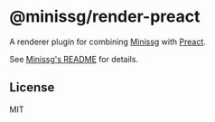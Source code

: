 # @minissg/render-preact

A renderer plugin for combining [Minissg] with [Preact].

See [Minissg's README] for details.

## License

MIT

[Minissg]: https://github.com/uenoB/vite-plugin-minissg
[Preact]: https://preactjs.com
[Minissg's README]: https://github.com/uenoB/vite-plugin-minissg/blob/main/packages/vite-plugin-minissg/README.md
